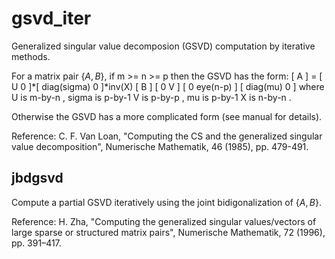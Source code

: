 # gsvd_iter
Generalized singular value decomposion (GSVD) computation by iterative methods.

For a matrix pair $\{A,B\}$, if m >= n >= p then the GSVD has the form:
   [ A ] = [ U  0 ]*[ diag(sigma)      0    ]*inv(X)
   [ B ]   [ 0  V ] [      0       eye(n-p) ]
                    [  diag(mu)        0    ]
where
   U  is  m-by-n ,    sigma  is  p-by-1
   V  is  p-by-p ,    mu     is  p-by-1
   X  is  n-by-n .

Otherwise the GSVD has a more complicated form (see manual for details).
 
Reference: C. F. Van Loan, "Computing the CS and the generalized 
singular value decomposition", Numerische Mathematik, 46 (1985), pp. 479-491. 

## jbdgsvd

Compute a partial GSVD iteratively using the joint bidigonalization of $\{A,B\}$.

Reference: H. Zha, "Computing the generalized singular values/vectors of large sparse 
or structured matrix pairs", Numerische Mathematik, 72 (1996), pp. 391–417.
